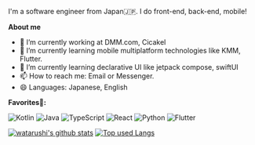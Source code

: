 I'm a software engineer from Japan🇯🇵. I do front-end, back-end, mobile!

**About me**

- 🔭 I’m currently working at DMM.com, Cicakel
- 🌱 I’m currently learning mobile multiplatform technologies like KMM, Flutter.
- 🌱 I’m currently learning declarative UI like jetpack compose, swiftUI
- 📫 How to reach me: Email or Messenger.
- 😄 Languages: Japanese, English


**Favorites🥰:**

![Kotlin](https://img.shields.io/badge/kotlin-%230095D5.svg?style=for-the-badge&logo=kotlin&logoColor=white)
![Java](https://img.shields.io/badge/java-%23ED8B00.svg?style=for-the-badge&logo=java&logoColor=white)
![TypeScript](https://img.shields.io/badge/typescript-%23007ACC.svg?style=for-the-badge&logo=typescript&logoColor=white)
![React](https://img.shields.io/badge/react-%2320232a.svg?style=for-the-badge&logo=react&logoColor=%2361DAFB)
![Python](https://img.shields.io/badge/python-3670A0?style=for-the-badge&logo=python&logoColor=ffdd54)
![Flutter](https://img.shields.io/badge/Flutter-%2302569B.svg?style=for-the-badge&logo=Flutter&logoColor=white)

[![watarushi's github stats](https://github-readme-stats.vercel.app/api?username=watarushi&hide=contribs&count_private=true&show_icons=true&theme=buefy&hide_border=true&count_private=true)](https://github.com/watarushi/)
[![Top used Langs](https://github-readme-stats.vercel.app/api/top-langs/?username=watarushi&count_private=true&layout=compact&theme=tokyonight&hide=c,c%2B%2B,shell,Roff,Makefile,HTML,CoffeeScript,css,assembly,jupyter%20notebook&theme=buefy&hide_border=true)](https://github.com/watarushi/)
